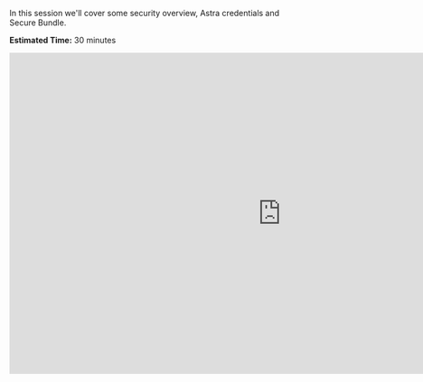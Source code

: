 In this session we'll cover some security overview, Astra credentials and Secure Bundle. 

**Estimated Time:** 30 minutes

<iframe src="https://docs.google.com/presentation/d/18e8uhyCd2K7Isd4NQc7KCoD9zcKdZQFCWUvrsGkQk8U/embed?start=true&loop=true&delayms=10000" frameborder="0" width="960" height="569" allowfullscreen="true" mozallowfullscreen="true" webkitallowfullscreen="true" style="display: block;margin: auto;"></iframe>


